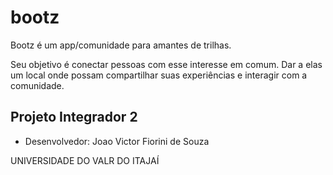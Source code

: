 # bootz

Bootz é um app/comunidade para amantes de trilhas.

Seu objetivo é conectar pessoas com esse interesse em comum. Dar a elas um local onde possam compartilhar suas experiências e interagir com a comunidade.


## Projeto Integrador 2

- Desenvolvedor: Joao Victor Fiorini de Souza

UNIVERSIDADE DO VALR DO ITAJAÍ
